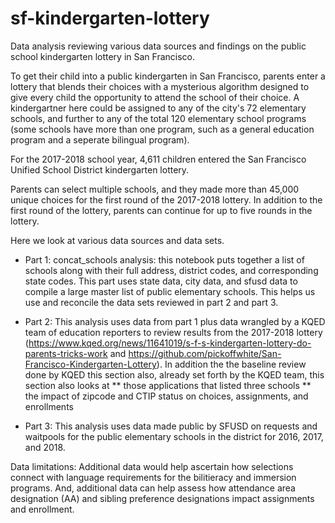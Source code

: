 # sf-kindergarten-lottery
Data analysis reviewing various data sources and findings on the public school kindergarten lottery in San Francisco.


To get their child into a public kindergarten in San Francisco, parents enter a lottery that blends their choices with a mysterious algorithm designed to give every child the opportunity to attend the school of their choice. A kindergartner here could be assigned to any of the city's 72 elementary schools, and further to any of the total 120 elementary school programs (some schools have more than one program, such as a general education program and a seperate bilingual program).

For the 2017-2018 school year, 4,611 children entered the San Francisco Unified School District kindergarten lottery. 

Parents can select multiple schools, and they made more than 45,000 unique choices for the first round of the 2017-2018 lottery. In addition to the first round of the lottery, parents can continue for up to five rounds in the lottery. 

Here we look at various data sources and data sets. 

* Part 1: concat_schools analysis: this notebook puts together a list of schools along with their full address, district codes, and corresponding state codes. This part uses state data, city data, and sfusd data to compile a large master list of public elementary schools. This helps us use and reconcile the data sets reviewed in part 2 and part 3. 

* Part 2: This analysis uses data from part 1 plus data wrangled by a KQED team of education reporters to review results from the 2017-2018 lottery (https://www.kqed.org/news/11641019/s-f-s-kindergarten-lottery-do-parents-tricks-work and https://github.com/pickoffwhite/San-Francisco-Kindergarten-Lottery). In addition the the baseline review done by KQED this section also, already set forth by the KQED team, this section also looks at
** those applications that listed three schools 
** the impact of zipcode and CTIP status on choices, assignments, and enrollments

* Part 3: This analysis uses data made public by SFUSD on requests and waitpools for the public elementary schools in the district for 2016, 2017, and 2018. 


Data limitations: Additional data would help ascertain how selections connect with language requirements for the bilitieracy and immersion programs. And, additional data can help assess how attendance area designation (AA) and sibling preference  designations impact assignments and enrollment.
